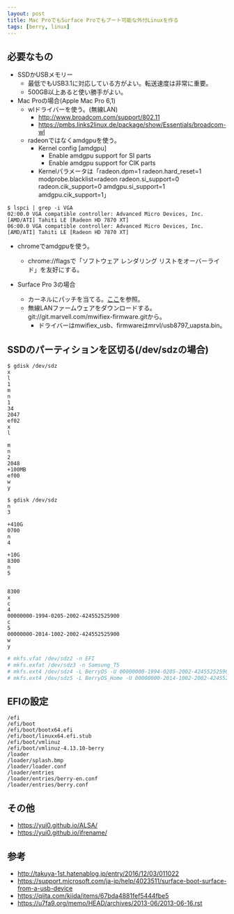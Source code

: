 ```yaml
---
layout: post
title: Mac ProでもSurface Proでもブート可能な外付Linuxを作る
tags: [berry, linux]
---
```


## 必要なもの

- SSDかUSBメモリー
  - 最低でもUSB3.1に対応している方がよい。転送速度は非常に重要。
  - 500GB以上あると使い勝手がよい。
- Mac Proの場合(Apple Mac Pro 6,1)
  - wlドライバーを使う。(無線LAN)
    - http://www.broadcom.com/support/802.11
    - https://pmbs.links2linux.de/package/show/Essentials/broadcom-wl
  - radeonではなくamdgpuを使う。
    - Kernel config [amdgpu]
      - Enable amdgpu support for SI parts
      - Enable amdgpu support for CIK parts
    - Kernelパラメータは「radeon.dpm=1 radeon.hard_reset=1 modprobe.blacklist=radeon radeon.si_support=0 radeon.cik_support=0 amdgpu.si_support=1 amdgpu.cik_support=1」

```
$ lspci | grep -i VGA
02:00.0 VGA compatible controller: Advanced Micro Devices, Inc. [AMD/ATI] Tahiti LE [Radeon HD 7870 XT]
06:00.0 VGA compatible controller: Advanced Micro Devices, Inc. [AMD/ATI] Tahiti LE [Radeon HD 7870 XT]
```

  - chromeでamdgpuを使う。
    - chrome://flagsで「ソフトウェア レンダリング リストをオーバーライド」を友好にする。

- Surface Pro 3の場合
  - カーネルにパッチを当てる。[ここ](https://yui0.github.io/SurfacePro3Linux/)を参照。
  - 無線LANファームウェアをダウンロードする。git://git.marvell.com/mwifiex-firmware.gitから。
    - ドライバーはmwifiex_usb、firmwareはmrvl/usb8797_uapsta.bin。

## SSDのパーティションを区切る(/dev/sdzの場合)

```
$ gdisk /dev/sdz
x
l
1
m
n
1
34
2047
ef02
x
l

m
n
2
2048
+100MB
ef00
w
y
```

```
$ gdisk /dev/sdz
n
3

+410G
0700
n
4

+10G
8300
n
5


8300
x
c
4
00000000-1994-0205-2002-424552525900
c
5
00000000-2014-1002-2002-424552525900
w
y
```

```bash
# mkfs.vfat /dev/sdz2 -n EFI
# mkfs.exfat /dev/sdz3 -n Samsung_T5
# mkfs.ext4 /dev/sdz4 -L BerryOS -U 00000000-1994-0205-2002-424552525900 -m 1
# mkfs.ext4 /dev/sdz5 -L BerryOS_Home -U 00000000-2014-1002-2002-424552525900
```

## EFIの設定

```
/efi
/efi/boot
/efi/boot/bootx64.efi
/efi/boot/linuxx64.efi.stub
/efi/boot/vmlinuz
/efi/boot/vmlinuz-4.13.10-berry
/loader
/loader/splash.bmp
/loader/loader.conf
/loader/entries
/loader/entries/berry-en.conf
/loader/entries/berry.conf
```

## その他

- https://yui0.github.io/ALSA/
- https://yui0.github.io/ifrename/

## 参考

- http://takuya-1st.hatenablog.jp/entry/2016/12/03/011022
- https://support.microsoft.com/ja-jp/help/4023511/surface-boot-surface-from-a-usb-device
- https://qiita.com/kiida/items/67bda4881fef5444fbe5
- https://u7fa9.org/memo/HEAD/archives/2013-06/2013-06-16.rst
